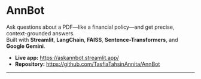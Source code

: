 # AnnBot
Ask questions about a PDF—like a financial policy—and get precise, context-grounded answers.  
Built with **Streamlit**, **LangChain**, **FAISS**, **Sentence-Transformers**, and **Google Gemini**.
- **Live app:** https://askannbot.streamlit.app/  
- **Repository:** https://github.com/TasfiaTahsinAnnita/AnnBot


---
